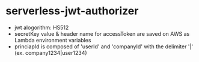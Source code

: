 # serverless-jwt-authorizer


- jwt alogorithm: HS512
- secretKey value & header name for accessToken are saved on AWS as Lambda environment variables
- princiapId is composed of 'userId' and 'companyId' with the delimiter '|' (ex. company1234|user1234)



